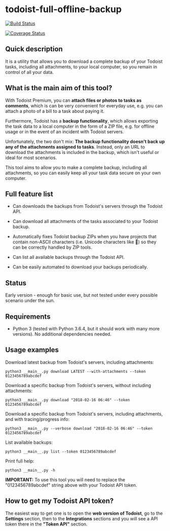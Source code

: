 # todoist-full-offline-backup

[![Build Status](https://travis-ci.org/joanbm/todoist-full-offline-backup.svg?branch=master)](https://travis-ci.org/joanbm/todoist-full-offline-backup)

[![Coverage Status](https://coveralls.io/repos/github/joanbm/todoist-full-offline-backup/badge.svg)](https://coveralls.io/github/joanbm/todoist-full-offline-backup)

## Quick description

It is a utility that allows you to download a complete backup of your Todoist tasks, including all attachments, to your local computer, so you remain in control of all your data.

## What is the main aim of this tool?

With Todoist Premium, you can **attach files or photos to tasks as comments**, which is can be very convenient for everyday use, e.g. you can attach a photo of a bill to a task about paying it.

Furthermore, Todoist has a **backup functionality**, which allows exporting the task data to a local computer in the form of a ZIP file, e.g. for offline usage or in the event of an incident with Todoist servers.

Unfortunately, the two don't mix: **The backup functionality doesn't back up any of the attachments assigned to tasks**. Instead, only an URL to download the attachments is included in the backup, which isn't useful or ideal for most scenarios.

This tool aims to allow you to make a complete backup, including all attachments, so you can easily keep all your task data secure on your own computer.

## Full feature list

* Can downloads the backups from Todoist's servers through the Todoist API.

* Can download all attachments of the tasks associated to your Todoist backup.

* Automatically fixes Todoist backup ZIPs when you have projects that contain non-ASCII characters (i.e. Unicode characters like 💓) so they can be correctly handled by ZIP tools.

* Can list all available backups through the Todoist API.

* Can be easily automated to download your backups periodically.

## Status

Early version - enough for basic use, but not tested under every possible scenario under the sun.

## Requirements

* Python 3 (tested with Python 3.6.4, but it should work with many more versions). No additional dependencies needed.

## Usage examples

Download latest backup from Todoist's servers, including attachments:

``python3 __main__.py download LATEST --with-attachments --token 0123456789abcdef``

Download a specific backup from Todoist's servers, without including attachments:

``python3 __main__.py download "2018-02-16 06:46" --token 0123456789abcdef``

Download a specific backup from Todoist's servers, including attachments, and with tracing/progress info:

``python3 __main__.py --verbose download "2018-02-16 06:46" --token 0123456789abcdef``

List available backups:

``python3 __main__.py list --token 0123456789abcdef``

Print full help:

``python3 __main__.py -h``

**IMPORTANT:** To use this tool you will need to replace the "0123456789abcdef" string above with your Todoist API token.

## How to get my Todoist API token?

The easiest way to get one is to open the **web version of Todoist**, go to the **Settings** section, then to the **Integrations** sections and you will see a API token there in the **"Token API"** section.